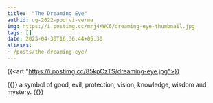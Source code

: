 ```yaml
---
title:  "The Dreaming Eye"
authid: ug-2022-poorvi-verma
img: https://i.postimg.cc/mrj4KWC6/dreaming-eye-thumbnail.jpg
tags: []
date: 2023-04-30T16:36:44+05:30
aliases:
- /posts/the-dreaming-eye/
---
```


{{<art "https://i.postimg.cc/85kpCzTS/dreaming-eye.jpg">}}

{{<quote>}}
a symbol of good, evil, protection, vision, knowledge, wisdom and mystery.
{{</quote>}}